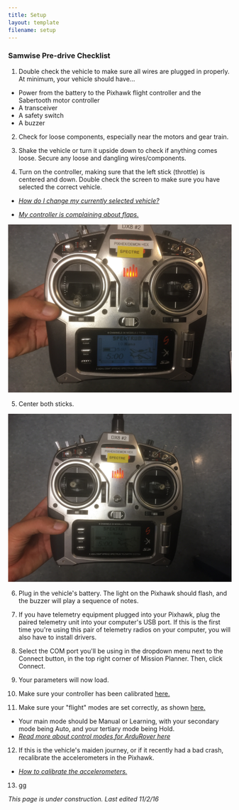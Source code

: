 ```yaml
---
title: Setup
layout: template
filename: setup 
--- 
```


### Samwise Pre-drive Checklist

1. Double check the vehicle to make sure all wires are plugged in properly. At minimum, your vehicle should have...

  * Power from the battery to the Pixhawk flight controller and the Sabertooth motor controller
  * A transceiver
  * A safety switch
  * A buzzer

2. Check for loose components, especially near the motors and gear train.

3. Shake the vehicle or turn it upside down to check if anything comes loose. Secure any loose and dangling wires/components.

4. Turn on the controller, making sure that the left stick (throttle) is centered and down. Double check the screen to make sure you have selected the correct vehicle.

  * *[How do I change my currently selected vehicle?](link)*

  * *[My controller is complaining about flaps.](link)*

  ![Trans1](images/Transmitter1.JPG)

5. Center both sticks.

  ![Trans2](images/Transmitter2.JPG)

6. Plug in the vehicle's battery. The light on the Pixhawk should flash, and the buzzer will play a sequence of notes.

7. If you have telemetry equipment plugged into your Pixhawk, plug the paired telemetry unit into your computer's USB port. If this is the first time you're using this pair of telemetry radios on your computer, you will also have to install drivers.

8. Select the COM port you'll be using in the dropdown menu next to the Connect button, in the top right corner of Mission Planner. Then, click Connect.

9. Your parameters will now load.

10. Make sure your controller has been calibrated [here.](http://ardupilot.org/copter/docs/common-radio-control-calibration.html)

11. Make sure your "flight" modes are set correctly, as shown [here.](http://ardupilot.org/copter/docs/common-rc-transmitter-flight-mode-configuration.html) 
  * Your main mode should be Manual or Learning, with your secondary mode being Auto, and your tertiary mode being Hold.
  * *[Read more about control modes for ArduRover here](http://ardupilot.org/rover/docs/rover-control-modes.html)*

12. If this is the vehicle's maiden journey, or if it recently had a bad crash, recalibrate the accelerometers in the Pixhawk.
  * *[How to calibrate the accelerometers.](http://ardupilot.org/copter/docs/common-accelerometer-calibration.html)*
  
13. gg

*This page is under construction. Last edited 11/2/16*
